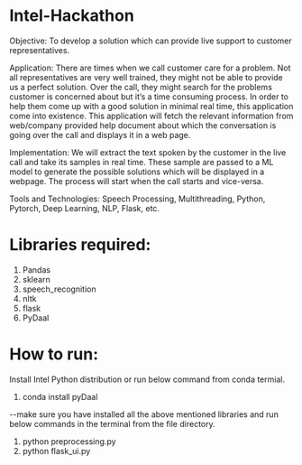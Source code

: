# Intel-Hackathon

Objective: To develop a solution which can provide live support to customer representatives.

Application: There are times when we call customer care for a problem. Not all representatives are very well trained, they might not be able to provide us a perfect solution. Over the call, they might search for the problems customer is concerned about but it’s a time consuming process. In order to help them come up with a good solution in minimal real time, this application come into existence. This application will fetch the relevant information from web/company provided help document about which the conversation is going over the call and displays it in a web page.

Implementation: We will extract the text spoken by the customer in the live call and take its samples in real time. These sample are passed to a ML model to generate the possible solutions which will be displayed in a webpage. The process will start when the call starts and vice-versa.

Tools and Technologies: Speech Processing, Multithreading, Python, Pytorch, Deep Learning, NLP, Flask, etc.

# Libraries required:
1. Pandas
2. sklearn
3. speech_recognition
4. nltk
5. flask
6. PyDaal


# How to run:
Install Intel Python distribution or run below command from conda termial.
1. conda install pyDaal

--make sure you have installed all the above mentioned libraries and run below commands in the terminal from the file directory.
1. python preprocessing.py
2. python flask_ui.py
